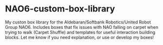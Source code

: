 # NAO6-custom-box-library
My custon box library for the Aldebaran/Softbank Robotics/United Robot Group NAO6. Includes boxes that fix issues with NAO falling on carpet when trying to walk (Carpet Shuffle) and templates for useful interaction building blocks. Let me know if you need explanation, or use or develop my boxes!
